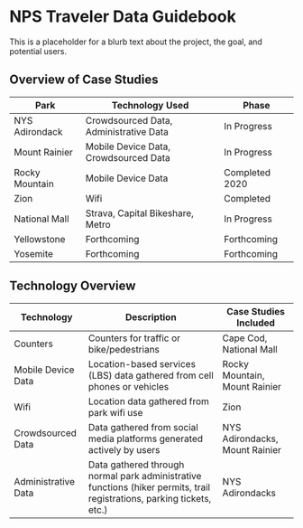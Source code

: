 # NPS Traveler Data Guidebook

This is a placeholder for a blurb text about the project, the goal, and potential users.

## Overview of Case Studies

| Park          | Technology Used        | Phase       |
| ------------- | -------------------- | ----------------- |
| NYS Adirondack | Crowdsourced Data, Administrative Data | In Progress|
| Mount Rainier | Mobile Device Data, Crowdsourced Data | In Progress |
| Rocky Mountain | Mobile Device Data | Completed 2020 |
| Zion | Wifi | Completed |
| National Mall | Strava, Capital Bikeshare, Metro | In Progress |
| Yellowstone | Forthcoming | Forthcoming |
| Yosemite | Forthcoming | Forthcoming |

## Technology Overview

| Technology          | Description        | Case Studies Included       |
| ------------- | -------------------- | ----------------- |
| Counters | Counters for traffic or bike/pedestrians | Cape Cod, National Mall |
| Mobile Device Data | Location-based services (LBS) data gathered from cell phones or vehicles | Rocky Mountain, Mount Rainier |
| Wifi | Location data gathered from park wifi use | Zion |
| Crowdsourced Data | Data gathered from social media platforms generated actively by users | NYS Adirondacks, Mount Rainier |
| Administrative Data | Data gathered through normal park administrative functions (hiker permits, trail registrations, parking tickets, etc.) | NYS Adirondacks | 
